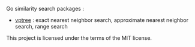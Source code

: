 Go similarity search packages :

- [vptree](http://godoc.org/github.com/notnot/search/vptree) : exact nearest neighbor search, approximate nearest neighbor search, range search

This project is licensed under the terms of the MIT license.
